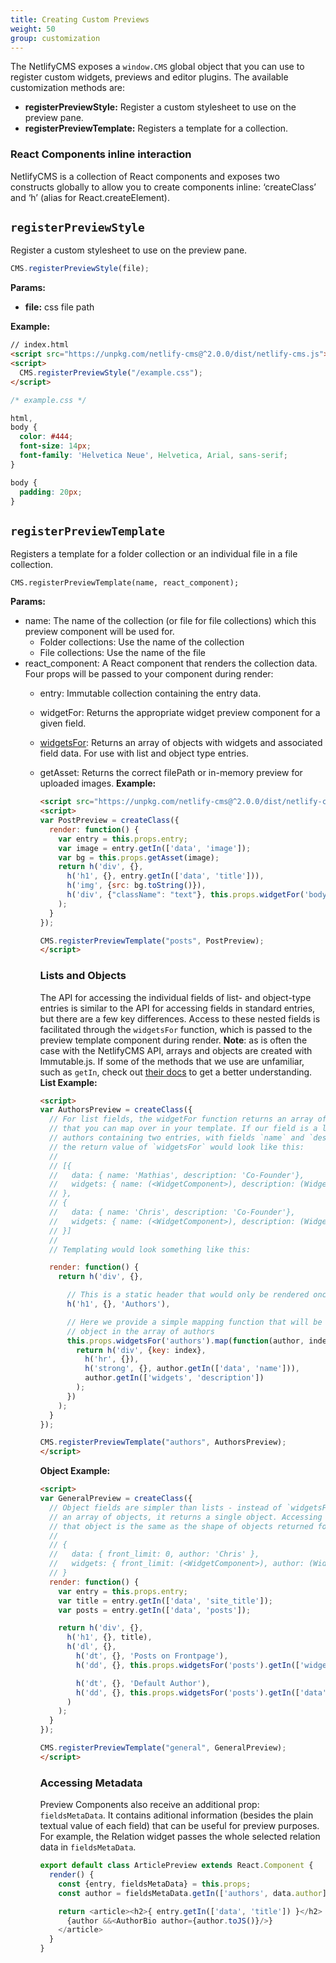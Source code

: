 ```yaml
---
title: Creating Custom Previews
weight: 50
group: customization
---
```


The NetlifyCMS exposes a `window.CMS` global object that you can use to register custom widgets, previews and editor plugins. The available customization methods are:

* **registerPreviewStyle:** Register a custom stylesheet to use on the preview pane.
* **registerPreviewTemplate:** Registers a template for a collection.

### React Components inline interaction

NetlifyCMS is a collection of React components and exposes two constructs globally to allow you to create components inline: ‘createClass’ and ‘h’ (alias for React.createElement).

## `registerPreviewStyle`

Register a custom stylesheet to use on the preview pane.

```js
CMS.registerPreviewStyle(file);
```

**Params:**

* **file:** css file path

**Example:**

```html
// index.html
<script src="https://unpkg.com/netlify-cms@^2.0.0/dist/netlify-cms.js"></script>
<script>
  CMS.registerPreviewStyle("/example.css");
</script>
```

```css
/* example.css */

html,
body {
  color: #444;
  font-size: 14px;
  font-family: 'Helvetica Neue', Helvetica, Arial, sans-serif;
}

body {
  padding: 20px;
}
```

## `registerPreviewTemplate`

Registers a template for a folder collection or an individual file in a file collection.

`CMS.registerPreviewTemplate(name, react_component);`

**Params:**

* name: The name of the collection (or file for file collections) which this preview component will be used for.
  * Folder collections: Use the name of the collection
  * File collections: Use the name of the file
* react_component: A React component that renders the collection data. Four props will be passed to your component during render:
  * entry: Immutable collection containing the entry data.
  * widgetFor: Returns the appropriate widget preview component for a given field.
  * [widgetsFor](#lists-and-objects): Returns an array of objects with widgets and associated field data. For use with list and object type entries.
  * getAsset: Returns the correct filePath or in-memory preview for uploaded images.
    **Example:**

    ```html
    <script src="https://unpkg.com/netlify-cms@^2.0.0/dist/netlify-cms.js"></script>
    <script>
    var PostPreview = createClass({
      render: function() {
        var entry = this.props.entry;
        var image = entry.getIn(['data', 'image']);
        var bg = this.props.getAsset(image);
        return h('div', {},
          h('h1', {}, entry.getIn(['data', 'title'])),
          h('img', {src: bg.toString()}),
          h('div', {"className": "text"}, this.props.widgetFor('body'))
        );
      }
    });

    CMS.registerPreviewTemplate("posts", PostPreview);
    </script>
    ```
    ### Lists and Objects
    The API for accessing the individual fields of list- and object-type entries is similar to the API for accessing fields in standard entries, but there are a few key differences. Access to these nested fields is facilitated through the `widgetsFor` function, which is passed to the preview template component during render.
	**Note**: as is often the case with the NetlifyCMS API, arrays and objects are created with Immutable.js. If some of the methods that we use are unfamiliar, such as `getIn`, check out [their docs](https://facebook.github.io/immutable-js/docs/#/) to get a better understanding.
    **List Example:**
    ```html
    <script>
    var AuthorsPreview = createClass({
      // For list fields, the widgetFor function returns an array of objects
      // that you can map over in your template. If our field is a list of
      // authors containing two entries, with fields `name` and `description`,
      // the return value of `widgetsFor` would look like this:
      //
      // [{
      //   data: { name: 'Mathias', description: 'Co-Founder'},
      //   widgets: { name: (<WidgetComponent>), description: (WidgetComponent>)}
      // },
      // {
      //   data: { name: 'Chris', description: 'Co-Founder'},
      //   widgets: { name: (<WidgetComponent>), description: (WidgetComponent>)}
      // }]
      //
      // Templating would look something like this:

      render: function() {
        return h('div', {},

          // This is a static header that would only be rendered once for the entire list
          h('h1', {}, 'Authors'),

          // Here we provide a simple mapping function that will be applied to each
          // object in the array of authors
          this.props.widgetsFor('authors').map(function(author, index) {
            return h('div', {key: index},
              h('hr', {}),
              h('strong', {}, author.getIn(['data', 'name'])),
              author.getIn(['widgets', 'description'])
            );
          })
        );
      }
    });

    CMS.registerPreviewTemplate("authors", AuthorsPreview);
    </script>
    ```
    **Object Example:**
    ```html
    <script>
    var GeneralPreview = createClass({
      // Object fields are simpler than lists - instead of `widgetsFor` returning
      // an array of objects, it returns a single object. Accessing the shape of
      // that object is the same as the shape of objects returned for list fields:
      //
      // {
      //   data: { front_limit: 0, author: 'Chris' },
      //   widgets: { front_limit: (<WidgetComponent>), author: (WidgetComponent>)}
      // }
      render: function() {
        var entry = this.props.entry;
        var title = entry.getIn(['data', 'site_title']);
        var posts = entry.getIn(['data', 'posts']);

        return h('div', {},
          h('h1', {}, title),
          h('dl', {},
            h('dt', {}, 'Posts on Frontpage'),
            h('dd', {}, this.props.widgetsFor('posts').getIn(['widgets', 'front_limit']) || 0),

            h('dt', {}, 'Default Author'),
            h('dd', {}, this.props.widgetsFor('posts').getIn(['data', 'author']) || 'None'),
          )
        );
      }
    });

    CMS.registerPreviewTemplate("general", GeneralPreview);
    </script>
    ```
    ### Accessing Metadata
    Preview Components also receive an additional prop: `fieldsMetaData`. It contains aditional information (besides the plain textual value of each field) that can be useful for preview purposes. For example, the Relation widget passes the whole selected relation data in `fieldsMetaData`.
    ```js
    export default class ArticlePreview extends React.Component {
      render() {
        const {entry, fieldsMetaData} = this.props;
        const author = fieldsMetaData.getIn(['authors', data.author]);

        return <article><h2>{ entry.getIn(['data', 'title']) }</h2>
          {author &&<AuthorBio author={author.toJS()}/>}
        </article>
      }
    }
    ```
